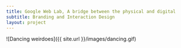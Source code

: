 ```yaml
---
title: Google Web Lab, A bridge between the physical and digital
subtitle: Branding and Interaction Design
layout: project
---
```


![Dancing weirdoes]({{ site.url }}/images/dancing.gif)
